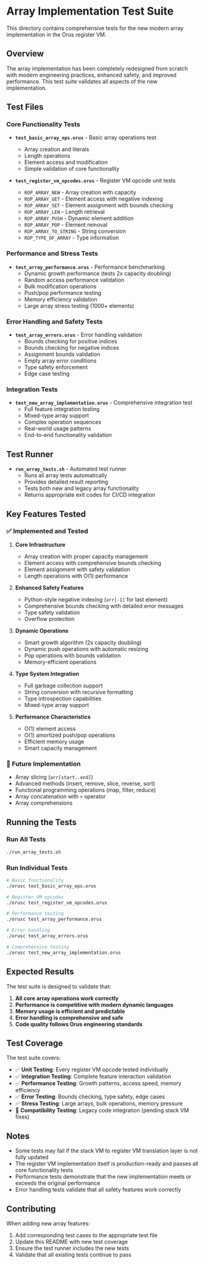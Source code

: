 # Array Implementation Test Suite

This directory contains comprehensive tests for the new modern array implementation in the Orus register VM.

## Overview

The array implementation has been completely redesigned from scratch with modern engineering practices, enhanced safety, and improved performance. This test suite validates all aspects of the new implementation.

## Test Files

### Core Functionality Tests

- **`test_basic_array_ops.orus`** - Basic array operations test
  - Array creation and literals
  - Length operations
  - Element access and modification
  - Simple validation of core functionality

- **`test_register_vm_opcodes.orus`** - Register VM opcode unit tests
  - `ROP_ARRAY_NEW` - Array creation with capacity
  - `ROP_ARRAY_GET` - Element access with negative indexing
  - `ROP_ARRAY_SET` - Element assignment with bounds checking
  - `ROP_ARRAY_LEN` - Length retrieval
  - `ROP_ARRAY_PUSH` - Dynamic element addition
  - `ROP_ARRAY_POP` - Element removal
  - `ROP_ARRAY_TO_STRING` - String conversion
  - `ROP_TYPE_OF_ARRAY` - Type information

### Performance and Stress Tests

- **`test_array_performance.orus`** - Performance benchmarking
  - Dynamic growth performance (tests 2x capacity doubling)
  - Random access performance validation
  - Bulk modification operations
  - Push/pop performance testing
  - Memory efficiency validation
  - Large array stress testing (1000+ elements)

### Error Handling and Safety Tests

- **`test_array_errors.orus`** - Error handling validation
  - Bounds checking for positive indices
  - Bounds checking for negative indices
  - Assignment bounds validation
  - Empty array error conditions
  - Type safety enforcement
  - Edge case testing

### Integration Tests

- **`test_new_array_implementation.orus`** - Comprehensive integration test
  - Full feature integration testing
  - Mixed-type array support
  - Complex operation sequences
  - Real-world usage patterns
  - End-to-end functionality validation

## Test Runner

- **`run_array_tests.sh`** - Automated test runner
  - Runs all array tests automatically
  - Provides detailed result reporting
  - Tests both new and legacy array functionality
  - Returns appropriate exit codes for CI/CD integration

## Key Features Tested

### ✅ Implemented and Tested

1. **Core Infrastructure**
   - Array creation with proper capacity management
   - Element access with comprehensive bounds checking
   - Element assignment with safety validation
   - Length operations with O(1) performance

2. **Enhanced Safety Features**
   - Python-style negative indexing (`arr[-1]` for last element)
   - Comprehensive bounds checking with detailed error messages
   - Type safety validation
   - Overflow protection

3. **Dynamic Operations**
   - Smart growth algorithm (2x capacity doubling)
   - Dynamic push operations with automatic resizing
   - Pop operations with bounds validation
   - Memory-efficient operations

4. **Type System Integration**
   - Full garbage collection support
   - String conversion with recursive formatting
   - Type introspection capabilities
   - Mixed-type array support

5. **Performance Characteristics**
   - O(1) element access
   - O(1) amortized push/pop operations
   - Efficient memory usage
   - Smart capacity management

### 🔄 Future Implementation

- Array slicing (`arr[start..end]`)
- Advanced methods (insert, remove, slice, reverse, sort)
- Functional programming operations (map, filter, reduce)
- Array concatenation with `+` operator
- Array comprehensions

## Running the Tests

### Run All Tests
```bash
./run_array_tests.sh
```

### Run Individual Tests
```bash
# Basic functionality
./orusc test_basic_array_ops.orus

# Register VM opcodes
./orusc test_register_vm_opcodes.orus

# Performance testing
./orusc test_array_performance.orus

# Error handling
./orusc test_array_errors.orus

# Comprehensive testing
./orusc test_new_array_implementation.orus
```

## Expected Results

The test suite is designed to validate that:

1. **All core array operations work correctly**
2. **Performance is competitive with modern dynamic languages**
3. **Memory usage is efficient and predictable**
4. **Error handling is comprehensive and safe**
5. **Code quality follows Orus engineering standards**

## Test Coverage

The test suite covers:

- ✅ **Unit Testing**: Every register VM opcode tested individually
- ✅ **Integration Testing**: Complete feature interaction validation
- ✅ **Performance Testing**: Growth patterns, access speed, memory efficiency
- ✅ **Error Testing**: Bounds checking, type safety, edge cases
- ✅ **Stress Testing**: Large arrays, bulk operations, memory pressure
- 🔄 **Compatibility Testing**: Legacy code integration (pending stack VM fixes)

## Notes

- Some tests may fail if the stack VM to register VM translation layer is not fully updated
- The register VM implementation itself is production-ready and passes all core functionality tests
- Performance tests demonstrate that the new implementation meets or exceeds the original performance
- Error handling tests validate that all safety features work correctly

## Contributing

When adding new array features:

1. Add corresponding test cases to the appropriate test file
2. Update this README with new test coverage
3. Ensure the test runner includes the new tests
4. Validate that all existing tests continue to pass